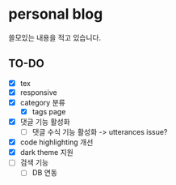 # personal blog

쓸모있는 내용을 적고 있습니다.

## TO-DO

- [x] tex
- [x] responsive
- [x] category 분류
  - [x] tags page
- [x] 댓글 기능 활성화
  - [ ] 댓글 수식 기능 활성화 -> utterances issue?
- [x] code highlighting 개선
- [x] dark theme 지원
- [ ] 검색 기능
  - [ ] DB 연동
